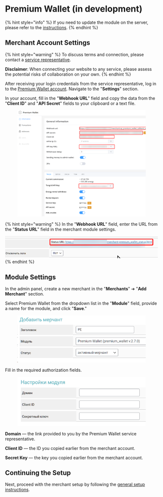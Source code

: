 # Premium Wallet (in development)

{% hint style="info" %}
If you need to update the module on the server, please refer to the [instructions](https://premium.gitbook.io/rukovodstvo-polzovatelya/osnovnye-nastroiki/faq/kak-obnovit-faily-na-servere#moduli-merchantov).
{% endhint %}

## Merchant Account Settings

{% hint style="warning" %}
To discuss terms and connection, please contact a [service representative](https://t.me/ipichipich).

**Disclaimer**: When connecting your website to any service, please assess the potential risks of collaboration on your own.
{% endhint %}

After receiving your login credentials from the service representative, log in to the [Premium Wallet account](https://pw-api.elastoo.com/login). Navigate to the "**Settings**" section.

In your account, fill in the "**Webhook URL**" field and copy the data from the "**Client ID**" and "**API Secret**" fields to your clipboard or a text file.

<figure><img src="../../../.gitbook/assets/image (2106)_eng.png" alt=""><figcaption></figcaption></figure>

{% hint style="warning" %}
In the "**Webhook URL**" field, enter the URL from the "**Status URL**" field in the merchant module settings.

![](<../../../.gitbook/assets/image (2105)_eng.png>)
{% endhint %}

## Module Settings

In the admin panel, create a new merchant in the "**Merchants**" ➔ "**Add Merchant**" section.

Select Premium Wallet from the dropdown list in the "**Module**" field, provide a name for the module, and click "**Save**."

<figure><img src="../../../.gitbook/assets/image (2104)_eng.png" alt="" width="446"><figcaption></figcaption></figure>

Fill in the required authorization fields.

<figure><img src="../../../.gitbook/assets/image (2103)_eng.png" alt="" width="430"><figcaption></figcaption></figure>

**Domain** — the link provided to you by the Premium Wallet service representative.

**Client ID** — the ID you copied earlier from the merchant account.

**Secret Key** — the key you copied earlier from the merchant account.

## Continuing the Setup

Next, proceed with the merchant setup by following the [general setup instructions](https://premium.gitbook.io/main/en/basic-settings/merchants-and-auto-payments/merchants/general-merchant-settings).